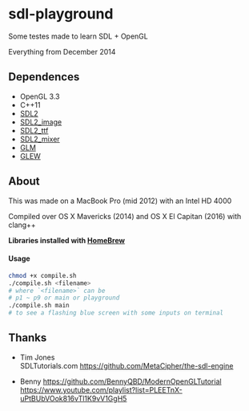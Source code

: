 # sdl-playground
Some testes made to learn SDL + OpenGL

Everything from December 2014


## Dependences

- OpenGL 3.3
- C++11
- [SDL2](https://www.libsdl.org/download-2.0.php)
- [SDL2_image](https://www.libsdl.org/projects/SDL_image/)
- [SDL2_ttf](https://www.libsdl.org/projects/SDL_ttf/)
- [SDL2_mixer](https://www.libsdl.org/projects/SDL_mixer/)
- [GLM](http://glm.g-truc.net)
- [GLEW](http://glew.sourceforge.net)


## About

This was made on a MacBook Pro (mid 2012)
with an Intel HD 4000

Compiled over OS X Mavericks (2014)
and OS X El Capitan (2016) with clang++

__Libraries installed with [HomeBrew](http://brew.sh)__

#### Usage

```sh
chmod +x compile.sh
./compile.sh <filename>
# where `<filename>` can be
# p1 ~ p9 or main or playground
./compile.sh main
# to see a flashing blue screen with some inputs on terminal
```


## Thanks

- Tim Jones   
SDLTutorials.com
https://github.com/MetaCipher/the-sdl-engine

- Benny
https://github.com/BennyQBD/ModernOpenGLTutorial
https://www.youtube.com/playlist?list=PLEETnX-uPtBUbVOok816vTl1K9vV1GgH5
